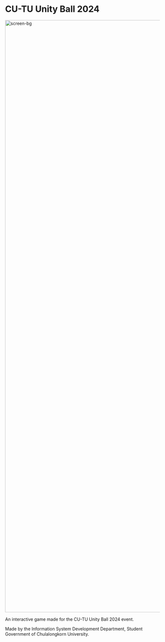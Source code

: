 # CU-TU Unity Ball 2024

<img width="1920" alt="screen-bg" src="https://github.com/isd-sgcu/cutu-2024/assets/108282198/2a73a26c-308c-43d2-bdd2-d392ebea2c54">

An interactive game made for the CU-TU Unity Ball 2024 event.

Made by the Information System Development Department, Student Government of Chulalongkorn University.
